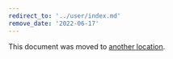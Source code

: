 ```yaml
---
redirect_to: '../user/index.md'
remove_date: '2022-06-17'
---
```


This document was moved to [another location](../user/index.md).

<!-- This redirect file can be deleted after <2022-06-17>. -->
<!-- Redirects that point to other docs in the same project expire in three months. -->
<!-- Redirects that point to docs in a different project or site (for example, link is not relative and starts with `https:`) expire in one year. -->
<!-- Before deletion, see: https://docs.gitlab.com/ee/development/documentation/redirects.html -->
